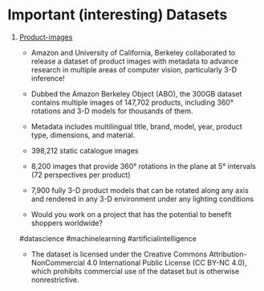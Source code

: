 # Important (interesting) Datasets 
1. [Product-images](https://amazon-berkeley-objects.s3.amazonaws.com/index.html)
	- Amazon and University of California, Berkeley collaborated to release a dataset of product images with metadata to advance research in multiple areas of computer vision, particularly 3-D inference!

	- Dubbed the Amazon Berkeley Object (ABO), the 300GB dataset contains multiple images of 147,702 products, including 360° rotations and 3-D models for thousands of them.

	- Metadata includes multilingual title, brand, model, year, product type, dimensions, and material.

	- 398,212 static catalogue images

	- 8,200 images that provide 360° rotations in the plane at 5° intervals (72 perspectives per product)

	- 7,900 fully 3-D product models that can be rotated along any axis and rendered in any 3-D environment under any lighting conditions

	- Would you work on a project that has the potential to benefit shoppers worldwide?

	#datascience
	#machinelearning
	#artificialintelligence
	
	- The dataset is licensed under the Creative Commons Attribution-NonCommercial 4.0 International Public License (CC BY-NC 4.0), which prohibits commercial use of the dataset but is otherwise nonrestrictive.